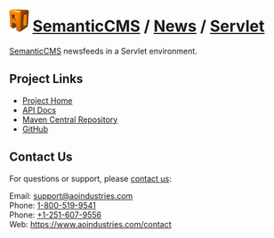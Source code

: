 # [<img src="ao-logo.png" alt="AO Logo" width="35" height="40">](https://www.aoindustries.com/) [SemanticCMS](https://semanticcms.com/) / [News](https://semanticcms.com/news/) / [Servlet](https://semanticcms.com/news/servlet/)
[SemanticCMS](https://semanticcms.com/) newsfeeds in a Servlet environment.

## Project Links
* [Project Home](https://semanticcms.com/news/servlet/)
* [API Docs](https://semanticcms.com/news/servlet/apidocs/)
* [Maven Central Repository](http://search.maven.org/#search|gav|1|g:%22com.semanticcms%22%20AND%20a:%22semanticcms-news-servlet%22)
* [GitHub](https://github.com/aoindustries/semanticcms-news-servlet)

## Contact Us
For questions or support, please [contact us](https://www.aoindustries.com/contact):

Email: [support@aoindustries.com](mailto:support@aoindustries.com)  
Phone: [1-800-519-9541](tel:1-800-519-9541)  
Phone: [+1-251-607-9556](tel:+1-251-607-9556)  
Web: https://www.aoindustries.com/contact

